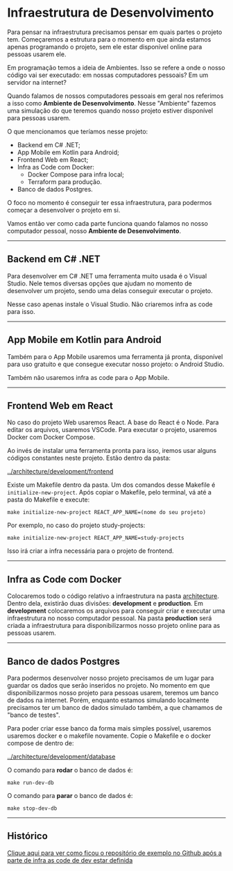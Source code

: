 # Infraestrutura de Desenvolvimento

Para pensar na infraestrutura precisamos pensar em quais partes o
projeto tem. Começaremos a estrutura para o momento em que ainda estamos
apenas programando o projeto, sem ele estar disponível online para
pessoas usarem ele.

Em programação temos a ideia de Ambientes. Isso se refere a onde o nosso
código vai ser executado: em nossas computadores pessoais? Em um
servidor na internet?

Quando falamos de nossos computadores pessoais em geral nos referimos a
isso como **Ambiente de Desenvolvimento**. Nesse "Ambiente" fazemos uma
simulação do que teremos quando nosso projeto estiver disponível para
pessoas usarem.

O que mencionamos que teríamos nesse projeto:

- Backend em C# .NET;
- App Mobile em Kotlin para Android;
- Frontend Web em React;
- Infra as Code com Docker:
    - Docker Compose para infra local;
    - Terraform para produção.
- Banco de dados Postgres.

O foco no momento é conseguir ter essa infraestrutura, para podermos
começar a desenvolver o projeto em si.

Vamos então ver como cada parte funciona quando falamos no nosso
computador pessoal, nosso **Ambiente de Desenvolvimento**.

---

## Backend em C# .NET

Para desenvolver em C# .NET uma ferramenta muito usada é o Visual
Studio. Nele temos diversas opções que ajudam no momento de desenvolver
um projeto, sendo uma delas conseguir executar o projeto.

Nesse caso apenas instale o Visual Studio. Não criaremos infra as code
para isso.

---

## App Mobile em Kotlin para Android

Também para o App Mobile usaremos uma ferramenta já pronta, disponível
para uso gratuito e que consegue executar nosso projeto: o Android
Studio.

Também não usaremos infra as code para o App Mobile.

---

## Frontend Web em React

No caso do projeto Web usaremos React. A base do React é o Node. Para
editar os arquivos, usaremos VSCode. Para executar o projeto, usaremos
Docker com Docker Compose.

Ao invés de instalar uma ferramenta pronta para isso, iremos usar alguns
códigos constantes neste projeto. Estão dentro da pasta:

[../architecture/development/frontend](../architecture/development/frontend)

Existe um Makefile dentro da pasta. Um dos comandos desse Makefile é
`initialize-new-project`. Após copiar o Makefile, pelo terminal, vá até
a pasta do Makefile e execute:

```
make initialize-new-project REACT_APP_NAME=(nome do seu projeto)
```

Por exemplo, no caso do projeto study-projects:

```
make initialize-new-project REACT_APP_NAME=study-projects
```

Isso irá criar a infra necessária para o projeto de frontend.

---

## Infra as Code com Docker

Colocaremos todo o código relativo a infraestrutura na pasta
[architecture](../architecture/). Dentro dela, existirão duas divisões:
**development** e **production**. Em **development** colocaremos os
arquivos para conseguir criar e executar uma infraestrutura no nosso
computador pessoal. Na pasta **production** será criada a infraestrutura
para disponibilizarmos nosso projeto online para as pessoas usarem.

---

## Banco de dados Postgres

Para podermos desenvolver nosso projeto precisamos de um lugar para
guardar os dados que serão inseridos no projeto. No momento em que
disponibilizarmos nosso projeto para pessoas usarem, teremos um banco de
dados na internet. Porém, enquanto estamos simulando localmente
precisamos ter um banco de dados simulado também, a que chamamos de
"banco de testes".

Para poder criar esse banco da forma mais simples possível, usaremos
usaremos docker e o makefile novamente. Copie o Makefile e o docker
compose de dentro de:

[../architecture/development/database](../architecture/development/database)

O comando para **rodar** o banco de dados é:

```
make run-dev-db
```

O comando para **parar** o banco de dados é:

```
make stop-dev-db
```

---

## Histórico

[Clique aqui para ver como ficou o repositório de exemplo no Github após a parte de infra as code de dev estar definida]






[Clique aqui para ver como ficou o repositório de exemplo no Github após a parte de infra as code de dev estar definida]:https://github.com/darakeon/study-projects/tree/2-infra-as-code

